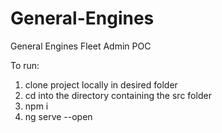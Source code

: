 # General-Engines
General Engines Fleet Admin POC

To run:
1. clone project locally in desired folder
2. cd into the directory containing the src folder
3. npm i
4. ng serve --open
